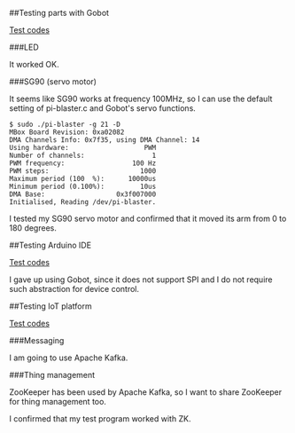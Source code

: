 ##Testing parts with Gobot

[Test codes](./gobot)

###LED

It worked OK.

###SG90 (servo motor)

It seems like SG90 works at frequency 100MHz, so I can use the default setting of pi-blaster.c and Gobot's servo functions.

```
$ sudo ./pi-blaster -g 21 -D
MBox Board Revision: 0xa02082
DMA Channels Info: 0x7f35, using DMA Channel: 14
Using hardware:                   PWM
Number of channels:                 1
PWM frequency:                 100 Hz
PWM steps:                       1000
Maximum period (100  %):      10000us
Minimum period (0.100%):         10us
DMA Base:                  0x3f007000
Initialised, Reading /dev/pi-blaster.
```

I tested my SG90 servo motor and confirmed that it moved its arm from 0 to 180 degrees.

##Testing Arduino IDE
 
[Test codes](./arduino)

I gave up using Gobot, since it does not support SPI and I do not require such abstraction for device control.

##Testing IoT platform

[Test codes](./iot_pf)

###Messaging

I am going to use Apache Kafka.

###Thing management

ZooKeeper has been used by Apache Kafka, so I want to share ZooKeeper for thing management too.

I confirmed that my test program worked with ZK.

